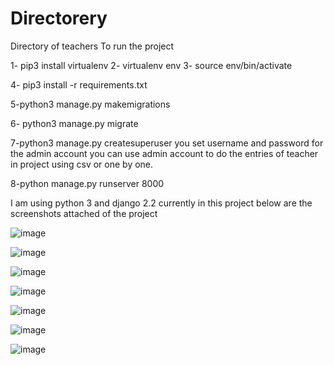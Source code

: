 # Directorery
Directory of teachers
To run the project 

1- pip3 install virtualenv
2- virtualenv env
3- source env/bin/activate

4- pip3 install -r requirements.txt

5-python3 manage.py makemigrations

6- python3 manage.py migrate

7-python3 manage.py createsuperuser
you set username and password for the admin account you can use admin account to do the entries of teacher in project using csv or one by one.


8-python manage.py runserver 8000



I am using python 3 and django 2.2 currently in this project below are the screenshots attached of the project 




![image](https://user-images.githubusercontent.com/39766112/101244678-3f470700-3721-11eb-9e92-37d700684310.png)

![image](https://user-images.githubusercontent.com/39766112/101245129-21c76c80-3724-11eb-9286-349eeef95cfc.png)


![image](https://user-images.githubusercontent.com/39766112/101244942-ebd5b880-3722-11eb-9853-ef3155c61674.png)

![image](https://user-images.githubusercontent.com/39766112/101244962-1a539380-3723-11eb-8d83-4db15d0e23c4.png)


![image](https://user-images.githubusercontent.com/39766112/101244982-3820f880-3723-11eb-876d-0ecf2a264401.png)

![image](https://user-images.githubusercontent.com/39766112/101245016-5d156b80-3723-11eb-9c37-87545e357943.png)



![image](https://user-images.githubusercontent.com/39766112/101245068-c1d0c600-3723-11eb-98ec-db35cb7066e3.png)









